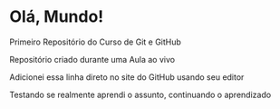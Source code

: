 # Olá, Mundo!
 Primeiro Repositório do Curso de Git e GitHub

Repositório criado durante uma Aula ao vivo

Adicionei essa linha direto no site do GitHub usando seu editor

Testando se realmente aprendi o assunto, continuando o aprendizado
